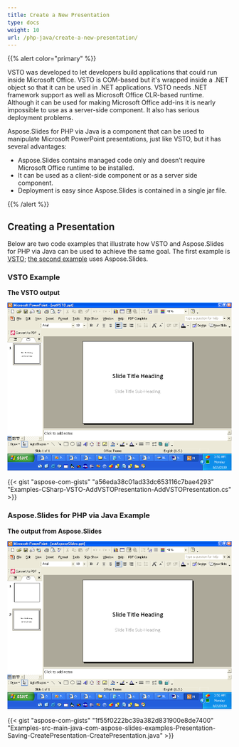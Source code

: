 ```yaml
---
title: Create a New Presentation
type: docs
weight: 10
url: /php-java/create-a-new-presentation/
---
```


{{% alert color="primary" %}} 

VSTO was developed to let developers build applications that could run inside Microsoft Office. VSTO is COM-based but it's wrapped inside a .NET object so that it can be used in .NET applications. VSTO needs .NET framework support as well as Microsoft Office CLR-based runtime. Although it can be used for making Microsoft Office add-ins it is nearly impossible to use as a server-side component. It also has serious deployment problems.

Aspose.Slides for PHP via Java is a component that can be used to manipulate Microsoft PowerPoint presentations, just like VSTO, but it has several advantages:

- Aspose.Slides contains managed code only and doesn’t require Microsoft Office runtime to be installed.
- It can be used as a client-side component or as a server side component.
- Deployment is easy since Aspose.Slides is contained in a single jar file.

{{% /alert %}} 
## **Creating a Presentation**
Below are two code examples that illustrate how VSTO and Aspose.Slides for PHP via Java can be used to achieve the same goal. The first example is [VSTO](/slides/php-java/create-a-new-presentation/); [the second example](/slides/php-java/create-a-new-presentation/) uses Aspose.Slides.
### **VSTO Example**
**The VSTO output** 

![todo:image_alt_text](create-a-new-presentation_1.png)

{{< gist "aspose-com-gists" "a56eda38c01ad33dc653116c7bae4293" "Examples-CSharp-VSTO-AddVSTOPresentation-AddVSTOPresentation.cs" >}}
### **Aspose.Slides for PHP via Java Example**
**The output from Aspose.Slides** 

![todo:image_alt_text](create-a-new-presentation_2.png)



{{< gist "aspose-com-gists" "1f55f0222bc39a382d831900e8de7400" "Examples-src-main-java-com-aspose-slides-examples-Presentation-Saving-CreatePresentation-CreatePresentation.java" >}}
